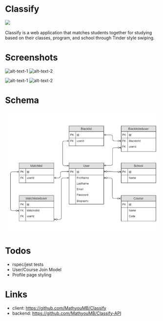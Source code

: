 # Classify

<img src="https://github.com/MathyouMB/Classify/raw/develop/public/appLogo130.png">

Classify is a web application that matches students together for studying based on their classes, program, and school through Tinder style swiping.

# Screenshots

![alt-text-1](https://github.com/MathyouMB/Classify/blob/develop/public/login.png "title-1") ![alt-text-2](https://github.com/MathyouMB/Classify/blob/develop/public/swipe.gif "title-2")

![alt-text-1](https://github.com/MathyouMB/Classify/blob/develop/public/profileScreenshot.png "title-1") ![alt-text-2](https://github.com/MathyouMB/Classify/blob/develop/public/matchScreenshot.png "title-2")


# Schema
<img src="https://github.com/MathyouMB/Classify/blob/develop/public/erd.png"></img>

# Todos
- rspec/jest tests
- User/Course Join Model
- Profile page styling

# Links
- client: https://github.com/MathyouMB/Classify
- backend: https://github.com/MathyouMB/Classify-API